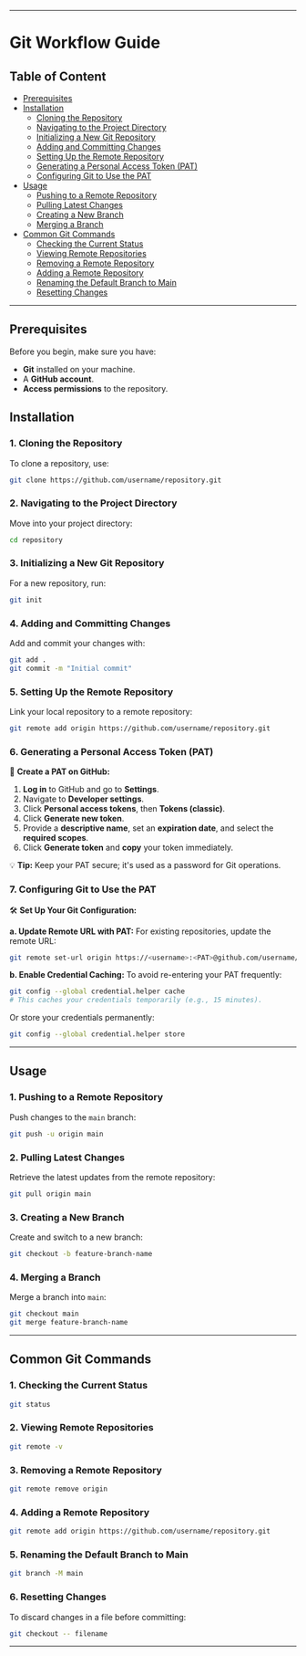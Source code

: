 
---

# **Git Workflow Guide**

## **Table of Content**
- [Prerequisites](#prerequisites)
- [Installation](#installation)
  - [Cloning the Repository](#cloning-the-repository)
  - [Navigating to the Project Directory](#navigating-to-the-project-directory)
  - [Initializing a New Git Repository](#initializing-a-new-git-repository)
  - [Adding and Committing Changes](#adding-and-committing-changes)
  - [Setting Up the Remote Repository](#setting-up-the-remote-repository)
  - [Generating a Personal Access Token (PAT)](#generating-a-personal-access-token-pat)
  - [Configuring Git to Use the PAT](#configuring-git-to-use-the-pat)
- [Usage](#usage)
  - [Pushing to a Remote Repository](#pushing-to-a-remote-repository)
  - [Pulling Latest Changes](#pulling-latest-changes)
  - [Creating a New Branch](#creating-a-new-branch)
  - [Merging a Branch](#merging-a-branch)
- [Common Git Commands](#common-git-commands)
  - [Checking the Current Status](#checking-the-current-status)
  - [Viewing Remote Repositories](#viewing-remote-repositories)
  - [Removing a Remote Repository](#removing-a-remote-repository)
  - [Adding a Remote Repository](#adding-a-remote-repository)
  - [Renaming the Default Branch to Main](#renaming-the-default-branch-to-main)
  - [Resetting Changes](#resetting-changes)

---

## **Prerequisites**
Before you begin, make sure you have:
- **Git** installed on your machine.
- A **GitHub account**.
- **Access permissions** to the repository.

## **Installation**

### **1. Cloning the Repository**
To clone a repository, use:
```bash
git clone https://github.com/username/repository.git
```

### **2. Navigating to the Project Directory**
Move into your project directory:
```bash
cd repository
```

### **3. Initializing a New Git Repository**
For a new repository, run:
```bash
git init
```

### **4. Adding and Committing Changes**
Add and commit your changes with:
```bash
git add .
git commit -m "Initial commit"
```

### **5. Setting Up the Remote Repository**
Link your local repository to a remote repository:
```bash
git remote add origin https://github.com/username/repository.git
```

### **6. Generating a Personal Access Token (PAT)**
🔐 **Create a PAT on GitHub:**
1. **Log in** to GitHub and go to **Settings**.
2. Navigate to **Developer settings**.
3. Click **Personal access tokens**, then **Tokens (classic)**.
4. Click **Generate new token**.
5. Provide a **descriptive name**, set an **expiration date**, and select the **required scopes**.
6. Click **Generate token** and **copy** your token immediately.

💡 **Tip:** Keep your PAT secure; it's used as a password for Git operations.

### **7. Configuring Git to Use the PAT**
🛠 **Set Up Your Git Configuration:**

**a. Update Remote URL with PAT:**
For existing repositories, update the remote URL:
```bash
git remote set-url origin https://<username>:<PAT>@github.com/username/repository.git
```

**b. Enable Credential Caching:**
To avoid re-entering your PAT frequently:
```bash
git config --global credential.helper cache
# This caches your credentials temporarily (e.g., 15 minutes).
```
Or store your credentials permanently:
```bash
git config --global credential.helper store
```

---

## **Usage**

### **1. Pushing to a Remote Repository**
Push changes to the `main` branch:
```bash
git push -u origin main
```

### **2. Pulling Latest Changes**
Retrieve the latest updates from the remote repository:
```bash
git pull origin main
```

### **3. Creating a New Branch**
Create and switch to a new branch:
```bash
git checkout -b feature-branch-name
```

### **4. Merging a Branch**
Merge a branch into `main`:
```bash
git checkout main
git merge feature-branch-name
```

---

## **Common Git Commands**

### **1. Checking the Current Status**
```bash
git status
```

### **2. Viewing Remote Repositories**
```bash
git remote -v
```

### **3. Removing a Remote Repository**
```bash
git remote remove origin
```

### **4. Adding a Remote Repository**
```bash
git remote add origin https://github.com/username/repository.git
```

### **5. Renaming the Default Branch to Main**
```bash
git branch -M main
```

### **6. Resetting Changes**
To discard changes in a file before committing:
```bash
git checkout -- filename
```

---


